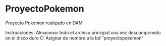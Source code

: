 # ProyectoPokemon
Proyecto Pokemon realizado en DAM

Instrucciones:
Almacenar todo el archivo principal una vez descomprimido en el disco duro C:
Asignar de nombre a la bd "proyectopokemon"
